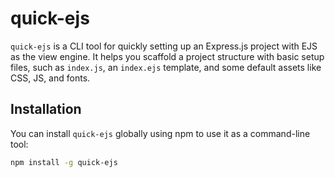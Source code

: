 # quick-ejs

`quick-ejs` is a CLI tool for quickly setting up an Express.js project with EJS as the view engine. It helps you scaffold a project structure with basic setup files, such as `index.js`, an `index.ejs` template, and some default assets like CSS, JS, and fonts.

## Installation

You can install `quick-ejs` globally using npm to use it as a command-line tool:

```sh
npm install -g quick-ejs
